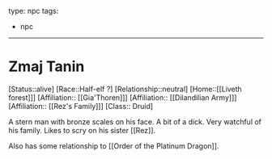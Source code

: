 type: npc
tags: 
- npc
---

# Zmaj Tanin
[Status::alive]
[Race::Half-elf ?]
[Relationship::neutral]
[Home::[[Liveth forest]]]
[Affiliation:: [[Gia'Thoren]]]
[Affiliation:: [[Dilandilian Army]]]
[Affiliation:: [[Rez's Family]]]
[Class:: Druid]

A stern man with bronze scales on his face. A bit of a dick. Very watchful of his family. Likes to scry on his sister [[Rez]]. 

Also has some relationship to [[Order of the Platinum Dragon]]. 